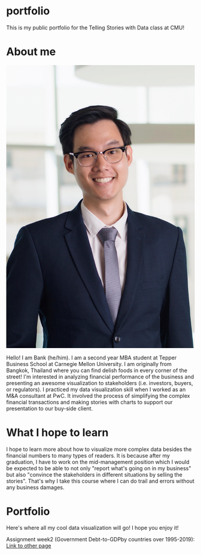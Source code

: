 # portfolio
This is my public portfolio for the Telling Stories with Data class at CMU!

# About me
<img src="Bank.jpg" witdth="20"/>

Hello! I am Bank (he/him). I am a second year MBA student at Tepper Business School at Carnegie Mellon University. I am originally from Bangkok, Thailand where you can find delish foods in every corner of the street! I'm interested in analyzing financial performance of the business and presenting an awesome visualization to stakeholders (i.e. investors, buyers, or regulators). I practiced my data visualization skill when I worked as an M&A consultant at PwC. It involved the process of simplifying the complex financial transactions and making stories with charts to support our presentation to our buy-side client. 

# What I hope to learn
I hope to learn more about how to visualize more complex data besides the financial numbers to many types of readers. It is because after my graduation, I have to work on the mid-management position which I would be expected to be able to not only "report what's going on in my business" but also "convince the stakeholders in different situations by selling the stories". That's why I take this course where I can do trail and errors without any business damages. 

# Portfolio
Here's where all my cool data visualization will go! I hope you enjoy it!

Assignment week2 (Government Debt-to-GDPby countries over 1995-2019): [Link to other page](https://tsongpra.github.io/portfolio/Debt-to-GDP2.html)
